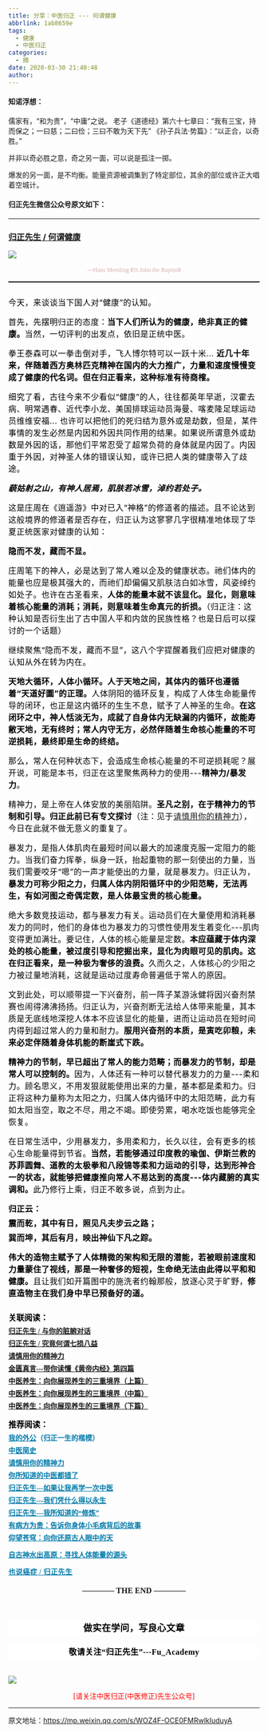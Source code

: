 ```yaml
---
title: 分享：中医归正 --- 何谓健康
abbrlink: 1ab8659e
tags:
  - 健康
  - 中医归正
categories:
  - 摘
date: 2020-03-30 21:40:48
author:
---
```


#### 知诺浮想：

儒家有，“和为贵”，“中庸”之说。
老子《道德经》第六十七章曰：“我有三宝，持而保之；一曰慈；二曰俭；三曰不敢为天下先”
《孙子兵法·势篇》：“以正合，以奇胜。”

并非以奇必胜之意，奇之另一面，可以说是孤注一掷。

爆发的另一面，是不均衡。能量资源被调集到了特定部位，其余的部位或许正大唱着空城计。

<!-- more -->
#### 归正先生微信公众号原文如下：
---

###  [归正先生 / 何谓健康](https://mp.weixin.qq.com/s/WOZ4F-OCE0FMRwlkIuduyA "跳转至原文")



<div class="rich_media_content ">
                    <section style="text-align: center;line-height: normal;"><img style="clear: both; display: block; margin:auto;" src="https://tvax2.sinaimg.cn/large/8bf740e1ly1ge2srzi5n8j20ku0kv4qp.jpg" data-type="jpeg" data-w="750" style=""  /></section><p style="margin-bottom: 15px;white-space: normal;text-align: center;line-height: normal;"><span style="color: rgb(215, 171, 169);font-family: 仿宋;font-size: 12px;text-align: center;background-color: rgb(255, 255, 255);"></span><span style="color: rgb(215, 171, 169);font-family: 仿宋;font-size: 12px;text-align: center;background-color: rgb(255, 255, 255);">---Hans Memling&nbsp;《St.John the Baptist》</span></p><hr style="white-space: normal;border-style: solid;border-right-width: 0px;border-bottom-width: 0px;border-left-width: 0px;border-color: rgba(0, 0, 0, 0.1);transform-origin: 0px 0px;transform: scale(1, 0.5);"  /><p style="margin-top: 25px;margin-bottom: 15px;white-space: normal;"><span style="background-color: rgb(255, 255, 255);color: rgb(0, 0, 0);font-family: -apple-system-font, BlinkMacSystemFont, &quot;Helvetica Neue&quot;, &quot;PingFang SC&quot;, &quot;Hiragino Sans GB&quot;, &quot;Microsoft YaHei UI&quot;, &quot;Microsoft YaHei&quot;, Arial, sans-serif;font-size: 16px;letter-spacing: 0.544px;text-indent: 32px;">今天，来谈谈当下国人对“健康”的认知。</span></p><section style="margin-bottom: 15px;white-space: normal;margin-top: 15px;"><span style="background-color: rgb(255, 255, 255);color: rgb(0, 0, 0);font-family: -apple-system-font, BlinkMacSystemFont, &quot;Helvetica Neue&quot;, &quot;PingFang SC&quot;, &quot;Hiragino Sans GB&quot;, &quot;Microsoft YaHei UI&quot;, &quot;Microsoft YaHei&quot;, Arial, sans-serif;font-size: 16px;letter-spacing: 0.544px;text-indent: 32px;">首先，先摆明归正的态度：</span><strong style="color: rgb(0, 0, 0);font-family: -apple-system-font, BlinkMacSystemFont, &quot;Helvetica Neue&quot;, &quot;PingFang SC&quot;, &quot;Hiragino Sans GB&quot;, &quot;Microsoft YaHei UI&quot;, &quot;Microsoft YaHei&quot;, Arial, sans-serif;font-size: 16px;letter-spacing: 0.544px;text-indent: 32px;">当下人们所认为的健康，绝非真正的健康。</strong><span style="color: rgb(0, 0, 0);font-family: -apple-system-font, BlinkMacSystemFont, &quot;Helvetica Neue&quot;, &quot;PingFang SC&quot;, &quot;Hiragino Sans GB&quot;, &quot;Microsoft YaHei UI&quot;, &quot;Microsoft YaHei&quot;, Arial, sans-serif;font-size: 16px;letter-spacing: 0.544px;text-indent: 32px;background-color: rgb(255, 255, 255);">当然，一切评判的出发点，依旧是正统中医。</span><span style="color: rgb(0, 0, 0);font-family: -apple-system-font, BlinkMacSystemFont, &quot;Helvetica Neue&quot;, &quot;PingFang SC&quot;, &quot;Hiragino Sans GB&quot;, &quot;Microsoft YaHei UI&quot;, &quot;Microsoft YaHei&quot;, Arial, sans-serif;font-size: 16px;letter-spacing: 0.544px;text-indent: 32px;background-color: rgb(255, 255, 255);">&nbsp;</span></section><section style="margin-bottom: 15px;white-space: normal;margin-top: 15px;"><span style="background-color: rgb(255, 255, 255);color: rgb(0, 0, 0);font-family: -apple-system-font, BlinkMacSystemFont, &quot;Helvetica Neue&quot;, &quot;PingFang SC&quot;, &quot;Hiragino Sans GB&quot;, &quot;Microsoft YaHei UI&quot;, &quot;Microsoft YaHei&quot;, Arial, sans-serif;font-size: 16px;letter-spacing: 0.544px;text-indent: 32px;">拳王泰森可以一拳击倒对手，飞人博尔特可以一跃十米... </span><strong><span style="background-color: rgb(255, 255, 255);color: rgb(0, 0, 0);font-family: -apple-system-font, BlinkMacSystemFont, &quot;Helvetica Neue&quot;, &quot;PingFang SC&quot;, &quot;Hiragino Sans GB&quot;, &quot;Microsoft YaHei UI&quot;, &quot;Microsoft YaHei&quot;, Arial, sans-serif;font-size: 16px;letter-spacing: 0.544px;text-indent: 32px;">近几十年来，伴随着西方奥林匹克精神在国内的大力推广，力量和速度慢慢变成了健康的代名词。</span><span style="background-color: rgb(255, 255, 255);color: rgb(0, 0, 0);font-family: -apple-system-font, BlinkMacSystemFont, &quot;Helvetica Neue&quot;, &quot;PingFang SC&quot;, &quot;Hiragino Sans GB&quot;, &quot;Microsoft YaHei UI&quot;, &quot;Microsoft YaHei&quot;, Arial, sans-serif;font-size: 16px;letter-spacing: 0.544px;text-indent: 32px;">但在归正看来，这种标准有待商榷。</span></strong><span style="background-color: rgb(255, 255, 255);color: rgb(0, 0, 0);font-family: -apple-system-font, BlinkMacSystemFont, &quot;Helvetica Neue&quot;, &quot;PingFang SC&quot;, &quot;Hiragino Sans GB&quot;, &quot;Microsoft YaHei UI&quot;, &quot;Microsoft YaHei&quot;, Arial, sans-serif;font-size: 16px;letter-spacing: 0.544px;text-indent: 32px;"></span></section><p style="margin-top: 15px;margin-bottom: 15px;"><span style="color: rgb(0, 0, 0);font-family: -apple-system-font, BlinkMacSystemFont, &quot;Helvetica Neue&quot;, &quot;PingFang SC&quot;, &quot;Hiragino Sans GB&quot;, &quot;Microsoft YaHei UI&quot;, &quot;Microsoft YaHei&quot;, Arial, sans-serif;font-size: 16px;letter-spacing: 0.544px;text-indent: 32px;background-color: rgb(255, 255, 255);">细究了看，古往今来不少看似“健康”的人，往往都英年早逝，汉霍去病、明常遇春、近代李小龙、美国排球运动员海曼、喀麦隆足球运动员维维安福... 也许可以把他们的死归结为意外或是劫数，但是，某件事情的发生必然是内因和外因共同作用的结果。如果说所谓意外或劫数是外因的话，那他们平常忍受了超常负荷的身体就是内因了。内因重于外因，对神圣人体的错误认知，或许已把人类的健康带入了歧途。</span></p><p style="margin-top: 15px;margin-bottom: 15px;"><span style="color: rgb(0, 0, 0);font-family: -apple-system-font, BlinkMacSystemFont, &quot;Helvetica Neue&quot;, &quot;PingFang SC&quot;, &quot;Hiragino Sans GB&quot;, &quot;Microsoft YaHei UI&quot;, &quot;Microsoft YaHei&quot;, Arial, sans-serif;font-size: 16px;letter-spacing: 0.544px;text-indent: 32px;background-color: rgb(255, 255, 255);"><em><strong>藐姑射</strong></em></span><em><strong><span style="color: rgb(0, 0, 0);font-family: -apple-system-font, BlinkMacSystemFont, &quot;Helvetica Neue&quot;, &quot;PingFang SC&quot;, &quot;Hiragino Sans GB&quot;, &quot;Microsoft YaHei UI&quot;, &quot;Microsoft YaHei&quot;, Arial, sans-serif;font-size: 16px;letter-spacing: 0.544px;text-indent: 32px;background-color: rgb(255, 255, 255);">之山，有神人居焉，肌肤若冰雪，淖约若处子。</span></strong></em></p><p style="margin-top: 15px;margin-bottom: 15px;"><span style="color: rgb(0, 0, 0);font-family: -apple-system-font, BlinkMacSystemFont, &quot;Helvetica Neue&quot;, &quot;PingFang SC&quot;, &quot;Hiragino Sans GB&quot;, &quot;Microsoft YaHei UI&quot;, &quot;Microsoft YaHei&quot;, Arial, sans-serif;font-size: 16px;letter-spacing: 0.544px;text-indent: 32px;background-color: rgb(255, 255, 255);">这是庄周在《逍遥游》中对已入“神格”的修道者的描述。且不论达到这般境界的修道者是否存在，归正认为这寥寥几字很精准地体现了华夏正统医家对健康的认知：</span></p><p style="margin-top: 15px;margin-bottom: 15px;"><strong><span style="color: rgb(0, 0, 0);font-family: -apple-system-font, BlinkMacSystemFont, &quot;Helvetica Neue&quot;, &quot;PingFang SC&quot;, &quot;Hiragino Sans GB&quot;, &quot;Microsoft YaHei UI&quot;, &quot;Microsoft YaHei&quot;, Arial, sans-serif;font-size: 16px;letter-spacing: 0.544px;text-indent: 32px;background-color: rgb(255, 255, 255);">隐而不发，藏而不显。</span></strong></p><p style="margin-top: 15px;margin-bottom: 15px;"><span style="color: rgb(0, 0, 0);font-family: -apple-system-font, BlinkMacSystemFont, &quot;Helvetica Neue&quot;, &quot;PingFang SC&quot;, &quot;Hiragino Sans GB&quot;, &quot;Microsoft YaHei UI&quot;, &quot;Microsoft YaHei&quot;, Arial, sans-serif;font-size: 16px;letter-spacing: 0.544px;text-indent: 32px;background-color: rgb(255, 255, 255);">庄周笔下的神人，必是达到了常人难以企及的健康状态。祂们体内的能量也应是极其强大的，而祂们却偏偏又肌肤洁白如冰雪，风姿绰约如处子。也许在古圣看来，<strong>人体的能量本就不该显化。显化，则意味着核心能量的消耗；消耗，则意味着生命真元的折损。</strong>（归正注：这种认知是否衍生出了古中国人平和内敛的民族性格？也是日后可以探讨的一个话题）</span></p><p style="margin-top: 15px;margin-bottom: 15px;"><span style="color: rgb(0, 0, 0);font-family: -apple-system-font, BlinkMacSystemFont, &quot;Helvetica Neue&quot;, &quot;PingFang SC&quot;, &quot;Hiragino Sans GB&quot;, &quot;Microsoft YaHei UI&quot;, &quot;Microsoft YaHei&quot;, Arial, sans-serif;font-size: 16px;letter-spacing: 0.544px;text-indent: 32px;background-color: rgb(255, 255, 255);">继续聚焦“隐而不发，藏而不显”，这八个字提醒着我们应把对健康的认知从外在转为内在。</span></p><p style="margin-top: 15px;margin-bottom: 15px;"><strong><span style="color: rgb(0, 0, 0);font-family: -apple-system-font, BlinkMacSystemFont, &quot;Helvetica Neue&quot;, &quot;PingFang SC&quot;, &quot;Hiragino Sans GB&quot;, &quot;Microsoft YaHei UI&quot;, &quot;Microsoft YaHei&quot;, Arial, sans-serif;font-size: 16px;letter-spacing: 0.544px;text-indent: 32px;background-color: rgb(255, 255, 255);">天地大循环，人体小循环。人于天地之间，其体内的循环也遵循着“天道好圜”的正理。</span></strong><span style="color: rgb(0, 0, 0);font-family: -apple-system-font, BlinkMacSystemFont, &quot;Helvetica Neue&quot;, &quot;PingFang SC&quot;, &quot;Hiragino Sans GB&quot;, &quot;Microsoft YaHei UI&quot;, &quot;Microsoft YaHei&quot;, Arial, sans-serif;font-size: 16px;letter-spacing: 0.544px;text-indent: 32px;background-color: rgb(255, 255, 255);">人体阴阳的循环反复，构成了人体生命能量传导的闭环，也正是这内循环的生生不息，赋予了人神圣的生命。<strong>在这闭环之中，神人恬淡无为，成就了自身体内无缺漏的内循环，故能寿敝天地，无有终时；常人内守无方，必然伴随着生命核心能量的不可逆损耗，最终即是生命的终结。</strong></span></p><p style="margin-top: 15px;margin-bottom: 15px;"><span style="color: rgb(0, 0, 0);font-family: -apple-system-font, BlinkMacSystemFont, &quot;Helvetica Neue&quot;, &quot;PingFang SC&quot;, &quot;Hiragino Sans GB&quot;, &quot;Microsoft YaHei UI&quot;, &quot;Microsoft YaHei&quot;, Arial, sans-serif;font-size: 16px;letter-spacing: 0.544px;text-indent: 32px;background-color: rgb(255, 255, 255);">那么，常人在何种状态下，会造成生命核心能量的不可逆损耗呢？展开说，可能是本书，归正在这里聚焦两种力的使用---<strong>精神力/暴发力</strong>。</span></p><p style="margin-top: 15px;margin-bottom: 15px;"><span style="color: rgb(0, 0, 0);font-family: -apple-system-font, BlinkMacSystemFont, &quot;Helvetica Neue&quot;, &quot;PingFang SC&quot;, &quot;Hiragino Sans GB&quot;, &quot;Microsoft YaHei UI&quot;, &quot;Microsoft YaHei&quot;, Arial, sans-serif;font-size: 16px;letter-spacing: 0.544px;text-indent: 32px;background-color: rgb(255, 255, 255);">精神力，是上帝在人体安放的美丽陷阱。<strong>圣凡之别，在于精神力的节制和引导。归正此前已有专文探讨</strong>（注：见于</span><span style="color: rgb(0, 0, 0);font-family: -apple-system-font, BlinkMacSystemFont, &quot;Helvetica Neue&quot;, &quot;PingFang SC&quot;, &quot;Hiragino Sans GB&quot;, &quot;Microsoft YaHei UI&quot;, &quot;Microsoft YaHei&quot;, Arial, sans-serif;font-size: 16px;letter-spacing: 0.544px;text-indent: 32px;background-color: rgb(255, 255, 255);text-decoration: underline;"><a target="_blank" href="http://mp.weixin.qq.com/s?__biz=MzI5NzQzMzY5NQ==&amp;mid=2247484012&amp;idx=1&amp;sn=7cb2b912d3850de25b5c5f46c9399bf9&amp;chksm=ecb46d5cdbc3e44ab3fdf567fc8adb4169158ac24916333d995d2b7fca7650d470b53380a702&amp;scene=21#wechat_redirect" data-itemshowtype="0" tab="innerlink" data-linktype="2">请慎用你的精神力</a></span><span style="color: rgb(0, 0, 0);font-family: -apple-system-font, BlinkMacSystemFont, &quot;Helvetica Neue&quot;, &quot;PingFang SC&quot;, &quot;Hiragino Sans GB&quot;, &quot;Microsoft YaHei UI&quot;, &quot;Microsoft YaHei&quot;, Arial, sans-serif;font-size: 16px;letter-spacing: 0.544px;text-indent: 32px;background-color: rgb(255, 255, 255);">），今日在此就不做无意义的重复了。</span></p><p style="margin-top: 15px;margin-bottom: 15px;"><span style="color: rgb(0, 0, 0);font-family: -apple-system-font, BlinkMacSystemFont, &quot;Helvetica Neue&quot;, &quot;PingFang SC&quot;, &quot;Hiragino Sans GB&quot;, &quot;Microsoft YaHei UI&quot;, &quot;Microsoft YaHei&quot;, Arial, sans-serif;font-size: 16px;letter-spacing: 0.544px;text-indent: 32px;background-color: rgb(255, 255, 255);">暴发力，是指人体肌肉在最短时间以最大的加速度克服一定阻力的能力。当我们奋力挥拳，纵身一跃，抬起重物的那一刻使出的力量，当我们需要咬牙“嗯”的一声才能使出的力量，就是暴发力。归正认为，<strong>暴发力可称少阳之力，归属人体内阴阳循环中的少阳范畴，无法再生，有如河图之奇偶定数，是人体最宝贵的核心能量。</strong></span></p><p style="margin-top: 15px;margin-bottom: 15px;"><span style="color: rgb(0, 0, 0);font-family: -apple-system-font, BlinkMacSystemFont, &quot;Helvetica Neue&quot;, &quot;PingFang SC&quot;, &quot;Hiragino Sans GB&quot;, &quot;Microsoft YaHei UI&quot;, &quot;Microsoft YaHei&quot;, Arial, sans-serif;font-size: 16px;letter-spacing: 0.544px;text-indent: 32px;background-color: rgb(255, 255, 255);">绝大多数竞技运动，都与暴发力有关。运动员们在大量使用和消耗暴发力的同时，他们的身体也为暴发力的习惯性使用发生着变化---肌肉变得更加满壮。要记住，人体的核心能量是定数。<strong>本应蕴藏于体内深处的核心能量，被过度引导和挖掘出来，显化为肉眼可见的肌肉。这在归正看来，是一种极为奢侈的浪费。</strong>久而久之，人体核心的少阳之力被过量地消耗，这就是运动过度寿命普遍低于常人的原因。</span></p><p style="margin-top: 15px;margin-bottom: 15px;"><span style="color: rgb(0, 0, 0);font-family: -apple-system-font, BlinkMacSystemFont, &quot;Helvetica Neue&quot;, &quot;PingFang SC&quot;, &quot;Hiragino Sans GB&quot;, &quot;Microsoft YaHei UI&quot;, &quot;Microsoft YaHei&quot;, Arial, sans-serif;font-size: 16px;letter-spacing: 0.544px;text-indent: 32px;background-color: rgb(255, 255, 255);">文到此处，可以顺带提一下兴奋剂，前一阵子某游泳健将因兴奋剂禁赛也闹得沸沸扬扬。归正认为，兴奋剂断无法给人体带来能量，其本质是无底线地深挖人体本不应该显化的能量，进而让运动员在短时间内得到超过常人的力量和耐力。<strong>服用兴奋剂的本质，是寅吃卯粮，未来必定伴随着身体机能的断崖式下跌。</strong></span></p><p style="margin-top: 15px;margin-bottom: 15px;"><strong><span style="color: rgb(0, 0, 0);font-family: -apple-system-font, BlinkMacSystemFont, &quot;Helvetica Neue&quot;, &quot;PingFang SC&quot;, &quot;Hiragino Sans GB&quot;, &quot;Microsoft YaHei UI&quot;, &quot;Microsoft YaHei&quot;, Arial, sans-serif;font-size: 16px;letter-spacing: 0.544px;text-indent: 32px;background-color: rgb(255, 255, 255);">精神力的节制，早已超出了常人的能力范畴；而暴发力的节制，却是常人可以控制的。</span></strong><span style="color: rgb(0, 0, 0);font-family: -apple-system-font, BlinkMacSystemFont, &quot;Helvetica Neue&quot;, &quot;PingFang SC&quot;, &quot;Hiragino Sans GB&quot;, &quot;Microsoft YaHei UI&quot;, &quot;Microsoft YaHei&quot;, Arial, sans-serif;font-size: 16px;letter-spacing: 0.544px;text-indent: 32px;background-color: rgb(255, 255, 255);">因为，人体还有一种可以替代暴发力的力量---柔和力。顾名思义，不用发狠就能使用出来的力量，基本都是柔和力。归正将这种力量称为太阳之力，归属人体内循环中的太阳范畴，此力有如太阳当空，取之不尽，用之不竭。即使劳累，喝水吃饭也能够完全恢复。</span></p><section style="margin-top: 15px;margin-bottom: 15px;"><span style="color: rgb(0, 0, 0);font-family: -apple-system-font, BlinkMacSystemFont, &quot;Helvetica Neue&quot;, &quot;PingFang SC&quot;, &quot;Hiragino Sans GB&quot;, &quot;Microsoft YaHei UI&quot;, &quot;Microsoft YaHei&quot;, Arial, sans-serif;font-size: 16px;letter-spacing: 0.544px;text-indent: 32px;background-color: rgb(255, 255, 255);">在日常生活中，少用暴发力，多用柔和力，长久以往，会有更多的核心生命能量得到节省。<strong>当然，若能够通过印度教的瑜伽、伊斯兰教的苏菲圆舞、道教的太极拳和八段锦等柔和力运动的引导，达到形神合一的状态，就能够把健康推向常人不易达到的高度---体内藏腑的真实调和。</strong>此乃修行上乘，归正不敢多说，点到为止。</span></section><p style="margin-top: 15px;margin-bottom: 5px;"><strong><span style="color: rgb(0, 0, 0);font-family: -apple-system-font, BlinkMacSystemFont, &quot;Helvetica Neue&quot;, &quot;PingFang SC&quot;, &quot;Hiragino Sans GB&quot;, &quot;Microsoft YaHei UI&quot;, &quot;Microsoft YaHei&quot;, Arial, sans-serif;font-size: 16px;letter-spacing: 0.544px;text-indent: 32px;background-color: rgb(255, 255, 255);">归正云：</span></strong></p><p style="margin-top: 5px;margin-bottom: 5px;"><strong><span style="color: rgb(0, 0, 0);font-family: -apple-system-font, BlinkMacSystemFont, &quot;Helvetica Neue&quot;, &quot;PingFang SC&quot;, &quot;Hiragino Sans GB&quot;, &quot;Microsoft YaHei UI&quot;, &quot;Microsoft YaHei&quot;, Arial, sans-serif;font-size: 16px;letter-spacing: 0.544px;text-indent: 32px;background-color: rgb(255, 255, 255);">震而乾，其中有日，照见凡夫步云之路；</span></strong></p><section style="margin-top: 5px;margin-bottom: 15px;"><strong><span style="color: rgb(0, 0, 0);font-family: -apple-system-font, BlinkMacSystemFont, &quot;Helvetica Neue&quot;, &quot;PingFang SC&quot;, &quot;Hiragino Sans GB&quot;, &quot;Microsoft YaHei UI&quot;, &quot;Microsoft YaHei&quot;, Arial, sans-serif;font-size: 16px;letter-spacing: 0.544px;text-indent: 32px;background-color: rgb(255, 255, 255);">巽而坤，其后有月，映出神仙下凡之踪。</span></strong></section><p style="margin-top: 5px;margin-bottom: 25px;"><strong><span style="color: rgb(0, 0, 0);font-family: -apple-system-font, BlinkMacSystemFont, &quot;Helvetica Neue&quot;, &quot;PingFang SC&quot;, &quot;Hiragino Sans GB&quot;, &quot;Microsoft YaHei UI&quot;, &quot;Microsoft YaHei&quot;, Arial, sans-serif;font-size: 16px;letter-spacing: 0.544px;text-indent: 32px;background-color: rgb(255, 255, 255);">伟大的造物主赋予了人体精微的架构和无限的潜能，若被眼前速度和力量蒙住了视线，那是一种奢侈的短视，生命绝无法由此得以平和和健康。</span></strong><span style="color: rgb(0, 0, 0);font-family: -apple-system-font, BlinkMacSystemFont, &quot;Helvetica Neue&quot;, &quot;PingFang SC&quot;, &quot;Hiragino Sans GB&quot;, &quot;Microsoft YaHei UI&quot;, &quot;Microsoft YaHei&quot;, Arial, sans-serif;font-size: 16px;letter-spacing: 0.544px;text-indent: 32px;background-color: rgb(255, 255, 255);">且让我们如开篇图中的施洗者约翰那般，放逐心灵于旷野，</span><strong><span style="background-color: rgb(255, 255, 255);color: rgb(0, 0, 0);font-family: -apple-system-font, BlinkMacSystemFont, &quot;Helvetica Neue&quot;, &quot;PingFang SC&quot;, &quot;Hiragino Sans GB&quot;, &quot;Microsoft YaHei UI&quot;, &quot;Microsoft YaHei&quot;, Arial, sans-serif;font-size: 16px;letter-spacing: 0.544px;text-indent: 32px;">修直造物主在我们身中早已预备好的道。</span></strong><span style="background-color: rgb(255, 255, 255);color: rgb(0, 0, 0);font-family: -apple-system-font, BlinkMacSystemFont, &quot;Helvetica Neue&quot;, &quot;PingFang SC&quot;, &quot;Hiragino Sans GB&quot;, &quot;Microsoft YaHei UI&quot;, &quot;Microsoft YaHei&quot;, Arial, sans-serif;font-size: 16px;letter-spacing: 0.544px;text-indent: 32px;"></span></p><section style="margin-top: 10px;margin-bottom: 5px;white-space: normal;"><strong><span style="color: rgb(0, 0, 0);font-family: 仿宋;font-size: 16px;">关联阅读：</span></strong></section><section style="margin-top: 5px;margin-bottom: 5px;white-space: normal;line-height: normal;"><a target="_blank" href="http://mp.weixin.qq.com/s?__biz=MzI5NzQzMzY5NQ==&amp;mid=2247484215&amp;idx=1&amp;sn=15583a939ad9e1d2a499b0367de97efa&amp;chksm=ecb46c07dbc3e5112fc1f779e9c1e607ee11109d672628fc31eda0c751a3c86e27233b22701d&amp;scene=21#wechat_redirect" data-itemshowtype="0" tab="innerlink" style="text-decoration: underline;" data-linktype="2"><strong><span style="font-family: 仿宋;font-size: 14px;text-align: center;">归正先生 / 与你的脏腑对话</span></strong></a></section><section style="margin-top: 5px;margin-bottom: 5px;white-space: normal;line-height: normal;"><a target="_blank" href="http://mp.weixin.qq.com/s?__biz=MzI5NzQzMzY5NQ==&amp;mid=2247484210&amp;idx=1&amp;sn=9e27213ca1eb31847ae7d2c28d2dee73&amp;chksm=ecb46c02dbc3e514d59e9b74840d8d805813fc5dbfdba8f00e0ff130ceb4021446cc067adf50&amp;scene=21#wechat_redirect" data-itemshowtype="0" tab="innerlink" style="text-decoration: underline;" data-linktype="2"><strong><span style="font-family: 仿宋;font-size: 14px;text-align: center;">归正先生 / 究竟何谓七损八益</span></strong></a></section><section style="margin-top: 5px;margin-bottom: 5px;white-space: normal;line-height: normal;"><a target="_blank" href="http://mp.weixin.qq.com/s?__biz=MzI5NzQzMzY5NQ==&amp;mid=2247484012&amp;idx=1&amp;sn=7cb2b912d3850de25b5c5f46c9399bf9&amp;chksm=ecb46d5cdbc3e44ab3fdf567fc8adb4169158ac24916333d995d2b7fca7650d470b53380a702&amp;scene=21#wechat_redirect" data-itemshowtype="0" tab="innerlink" style="text-decoration: underline;" data-linktype="2"><strong><span style="font-family: 仿宋;font-size: 14px;text-align: center;">请慎用你的精神力</span></strong></a></section><section style="margin-top: 5px;margin-bottom: 5px;white-space: normal;line-height: normal;"><strong style="text-decoration: underline;"><span style="font-family: 仿宋;font-size: 14px;text-align: center;"><a target="_blank" href="http://mp.weixin.qq.com/s?__biz=MzI5NzQzMzY5NQ==&amp;mid=2247484076&amp;idx=1&amp;sn=cd2b46bc48a4075026a01d38815a63db&amp;chksm=ecb46d9cdbc3e48af3bfcc8a5b4d186fd4ccc542734a32eacea1646a8035a83a238492a57616&amp;scene=21#wechat_redirect" data-itemshowtype="0" tab="innerlink" style="text-decoration: underline;" data-linktype="2">金匮真言---带你读懂《黄帝内经》第四篇</a></span></strong></section><section style="margin-top: 5px;margin-bottom: 5px;white-space: normal;line-height: normal;"><a target="_blank" href="http://mp.weixin.qq.com/s?__biz=MzI5NzQzMzY5NQ==&amp;mid=2247484123&amp;idx=1&amp;sn=a338020668e71e03bc3aa12be292db18&amp;chksm=ecb46debdbc3e4fdb775697f54e95816bf3a981e8de06c10ddf38f756e2520d838f79d45f144&amp;scene=21#wechat_redirect" data-itemshowtype="0" tab="innerlink" style="text-decoration: underline;" data-linktype="2"></a></section><section style="margin-top: 5px;margin-bottom: 5px;white-space: normal;line-height: normal;"><a target="_blank" href="http://mp.weixin.qq.com/s?__biz=MzI5NzQzMzY5NQ==&amp;mid=2247484017&amp;idx=1&amp;sn=d0f084e2e82ea3822e285f5e8b7007d4&amp;chksm=ecb46d41dbc3e457f75beffdbbbbfc29cbe402abe598f8dca515e4937e91a7229cc1a033c706&amp;scene=21#wechat_redirect" data-itemshowtype="0" tab="innerlink" style="text-decoration: underline;" data-linktype="2"><strong><span style="font-family: 仿宋;font-size: 14px;text-align: center;">中医养生：向你展现养生的三重境界（上篇）</span></strong></a></section><section style="margin-top: 5px;margin-bottom: 5px;white-space: normal;line-height: normal;"><a target="_blank" href="http://mp.weixin.qq.com/s?__biz=MzI5NzQzMzY5NQ==&amp;mid=2247484018&amp;idx=1&amp;sn=4e2861aaf71440a4affcb0146c970bfb&amp;chksm=ecb46d42dbc3e454b14d9f1188211230c849f53456a06b095f8a01d9f91524a13e40d53ea519&amp;scene=21#wechat_redirect" data-itemshowtype="0" tab="innerlink" style="text-decoration: underline;" data-linktype="2"><strong><span style="font-family: 仿宋;font-size: 14px;text-align: center;">中医养生：向你展现养生的三重境界（中篇）</span></strong></a></section><p style="margin-top: 5px;white-space: normal;line-height: normal;margin-bottom: 10px;"><strong style="text-decoration: underline;"><span style="font-family: 仿宋;font-size: 14px;text-align: center;"><a target="_blank" href="http://mp.weixin.qq.com/s?__biz=MzI5NzQzMzY5NQ==&amp;mid=2247484019&amp;idx=1&amp;sn=28340c71ce9b8ac44c11d6d2e7e21ea2&amp;chksm=ecb46d43dbc3e455a9f542c7ecd7bcafb0136638e99fc9bfc63f1f1dfe30832e8fbe2d91c40e&amp;scene=21#wechat_redirect" data-itemshowtype="0" tab="innerlink" style="text-decoration: underline;" data-linktype="2">中医养生：向你展现养生的三重境界（下篇）</a></span></strong></p><section style="margin-bottom: 5px;white-space: normal;margin-top: 15px;"><strong><span style="color: rgb(0, 0, 0);font-family: 仿宋;font-size: 16px;">推荐阅读：</span></strong></section><p style="margin-top: 5px;margin-bottom: 5px;white-space: normal;line-height: normal;"><strong><span style="text-decoration: underline;color: rgb(0, 122, 170);font-family: 仿宋;font-size: 14px;text-align: center;"><a href="http://mp.weixin.qq.com/s?__biz=MzI5NzQzMzY5NQ==&amp;mid=2247483946&amp;idx=1&amp;sn=ea0bcd7f5add86208cff4173eadf6556&amp;chksm=ecb46d1adbc3e40cd0deb6d82999f4e138aeccfbcc696966f0eab5f4732075037fa7eb6caa07&amp;scene=21#wechat_redirect" target="_blank" data-linktype="2" style="color: rgb(0, 122, 170);">我的外公</a></span><span style="color: rgb(0, 122, 170);font-family: 仿宋;font-size: 14px;text-align: center;">（归正一生的楷模）</span></strong></p><p style="margin-top: 5px;margin-bottom: 5px;white-space: normal;line-height: normal;"><a target="_blank" href="http://mp.weixin.qq.com/s?__biz=MzI5NzQzMzY5NQ==&amp;mid=2247484224&amp;idx=1&amp;sn=000e808f30509ab836574f26196e5a51&amp;chksm=ecb46c70dbc3e5662d3556e2cc6fc0605c2ef403783ba571bebc7124902547c5f2eb727110b0&amp;scene=21#wechat_redirect" data-itemshowtype="0" tab="innerlink" data-linktype="2"><strong><span style="text-decoration: underline;color: rgb(0, 122, 170);font-family: 仿宋;font-size: 14px;text-align: center;">中医简史</span></strong></a><br  /></p><p style="margin-top: 5px;margin-bottom: 5px;white-space: normal;line-height: normal;"><a href="http://mp.weixin.qq.com/s?__biz=MzI5NzQzMzY5NQ==&amp;mid=2247484012&amp;idx=1&amp;sn=7cb2b912d3850de25b5c5f46c9399bf9&amp;chksm=ecb46d5cdbc3e44ab3fdf567fc8adb4169158ac24916333d995d2b7fca7650d470b53380a702&amp;scene=21#wechat_redirect" target="_blank" data-linktype="2" style="color: rgb(0, 122, 170);text-decoration: underline;font-family: 仿宋;font-size: 14px;"><strong><span style="text-align: center;">请慎用你的精神力</span></strong></a></p><p style="margin-top: 5px;margin-bottom: 5px;white-space: normal;line-height: normal;"><a href="http://mp.weixin.qq.com/s?__biz=MzI5NzQzMzY5NQ==&amp;mid=2247484107&amp;idx=1&amp;sn=9376c455f88cc445f0686c49d45681e5&amp;chksm=ecb46dfbdbc3e4edacc5b562a6ff088f95105aa6a4ed765f102502503f0311be1d43bbe73854&amp;scene=21#wechat_redirect" target="_blank" data-linktype="2" style="color: rgb(0, 122, 170);text-decoration: underline;"><strong><span style="font-family: 仿宋;font-size: 14px;text-align: center;">你所知道的中医都错了</span></strong></a><br  /></p><p style="margin-top: 5px;margin-bottom: 5px;white-space: normal;line-height: normal;"><a href="http://mp.weixin.qq.com/s?__biz=MzI5NzQzMzY5NQ==&amp;mid=2247484087&amp;idx=1&amp;sn=b76fe020a7a744a3f3c7850ad15671e6&amp;chksm=ecb46d87dbc3e491b5c1b56acfa70882bbf3af3c355f8e999c60476e7028238e2441eed1d4da&amp;scene=21#wechat_redirect" target="_blank" data-linktype="2" style="color: rgb(0, 122, 170);text-decoration: underline;"><strong><span style="font-family: 仿宋;font-size: 14px;text-align: center;">归正先生---如果让我再学一次中医</span></strong></a><br  /></p><p style="margin-top: 5px;margin-bottom: 5px;white-space: normal;line-height: normal;"><strong><span style="text-decoration: underline;color: rgb(0, 122, 170);font-family: 仿宋;font-size: 14px;text-align: center;"><a href="http://mp.weixin.qq.com/s?__biz=MzI5NzQzMzY5NQ==&amp;mid=2247484123&amp;idx=1&amp;sn=a338020668e71e03bc3aa12be292db18&amp;chksm=ecb46debdbc3e4fdb775697f54e95816bf3a981e8de06c10ddf38f756e2520d838f79d45f144&amp;scene=21#wechat_redirect" target="_blank" data-linktype="2" style="color: rgb(0, 122, 170);">归正先生---我们凭什么得以永生</a></span></strong></p><p style="margin-top: 5px;margin-bottom: 5px;white-space: normal;line-height: normal;"><strong><span style="text-decoration: underline;color: rgb(0, 122, 170);font-family: 仿宋;font-size: 14px;text-align: center;"><a href="http://mp.weixin.qq.com/s?__biz=MzI5NzQzMzY5NQ==&amp;mid=2247484065&amp;idx=1&amp;sn=6529850aef8f94867b432e60c5deadc4&amp;chksm=ecb46d91dbc3e487bef9ba1a3d92845566ac1edcd720100255cf4c05026c333e49e089705e17&amp;scene=21#wechat_redirect" target="_blank" data-linktype="2" style="color: rgb(0, 122, 170);">归正先生---我所知道的“修炼”</a></span></strong></p><p style="margin-top: 5px;margin-bottom: 5px;white-space: normal;line-height: normal;"><strong><span style="text-decoration: underline;font-family: 仿宋;font-size: 14px;color: rgb(0, 122, 170);text-align: center;"><a href="http://mp.weixin.qq.com/s?__biz=MzI5NzQzMzY5NQ==&amp;mid=2247484089&amp;idx=1&amp;sn=d49c8b96732f8c6b9e0d703ad6ee7695&amp;chksm=ecb46d89dbc3e49f2b4c29c40ead678d8132b4e7fdac14faff72c31b9e61f2a864d5d2ca663d&amp;scene=21#wechat_redirect" target="_blank" data-linktype="2" style="color: rgb(0, 122, 170);">有病方为贵：告诉你身体小毛病背后的故事</a></span></strong></p><p style="margin-top: 5px;margin-bottom: 5px;white-space: normal;line-height: normal;"><a href="http://mp.weixin.qq.com/s?__biz=MzI5NzQzMzY5NQ==&amp;mid=2247483964&amp;idx=1&amp;sn=f3981bc0edee904bfcf1f8318ba17db9&amp;chksm=ecb46d0cdbc3e41a1b9690db7c84e9150a12dd3fba6ddcb109fc3dec54f2a88f6f540db9b44b&amp;scene=21#wechat_redirect" target="_blank" data-linktype="2" style="color: rgb(0, 122, 170);text-decoration: underline;font-family: 仿宋;font-size: 14px;"><strong><span style="text-align: center;">仰望苍穹：向你还原古人眼中的天</span></strong></a></p><p style="white-space: normal;"><strong><span style="text-decoration: underline;font-family: 仿宋;font-size: 14px;color: rgb(0, 122, 170);text-align: center;"><a href="http://mp.weixin.qq.com/s?__biz=MzI5NzQzMzY5NQ==&amp;mid=2247483837&amp;idx=1&amp;sn=ee187f53d00e93d4df6fcf2d4cecd2a9&amp;chksm=ecb46e8ddbc3e79b68c067618a189e628651cf85a23b947cdb7e4aa3a1edd3b4f100d4566b97&amp;scene=21#wechat_redirect" target="_blank" data-linktype="2" style="color: rgb(0, 122, 170);">自古神水出高原：寻找人体能量的源头</a></span></strong><br  /></p><p style="margin-top: 5px;margin-bottom: 5px;white-space: normal;line-height: normal;"><strong style="color: rgb(0, 122, 170);text-decoration: underline;font-family: 仿宋;letter-spacing: 0.5px;font-size: 14px;background-color: rgb(255, 255, 255);"><a href="http://mp.weixin.qq.com/s?__biz=MzI5NzQzMzY5NQ==&amp;mid=2247484160&amp;idx=1&amp;sn=0e87693db4b2b76954137fb20b0bc7df&amp;chksm=ecb46c30dbc3e52630634fc9b13cc9ca29deba458be5a195a4c91a3a161f160508b928bdf330&amp;scene=21#wechat_redirect" target="_blank" data-linktype="2" style="color: rgb(0, 122, 170);">也说癌症 / 归正先生</a></strong></p><section style="margin-top: 20px;margin-bottom: 15px;white-space: normal;text-align: center;"><span style="font-family: 仿宋;font-size: 16px;"><strong style="text-align: justify;">———— THE&nbsp;END ————</strong></span></section><p style="margin-top: 15px;margin-bottom: 15px;white-space: normal;text-align: center;"><br  /></p><section style="margin-top: 20px;margin-bottom: 5px;white-space: normal;font-size: 16px;max-width: 100%;min-height: 1em;color: rgb(62, 62, 62);text-align: center;line-height: 1.75em;background-color: rgb(255, 255, 255);box-sizing: border-box !important;overflow-wrap: break-word !important;"><strong><span style="font-size: 18px;color: rgb(0, 0, 0);max-width: 100%;font-family: 仿宋;letter-spacing: 0.5px;box-sizing: border-box !important;overflow-wrap: break-word !important;">做实在学问，写良心文章</span></strong></section><section style="margin-top: 20px;margin-bottom: 15px;white-space: normal;font-size: 16px;max-width: 100%;min-height: 1em;color: rgb(62, 62, 62);background-color: rgb(255, 255, 255);line-height: 1.75em;text-align: center;box-sizing: border-box !important;overflow-wrap: break-word !important;"><strong><span style="color: rgb(0, 0, 0);max-width: 100%;font-family: 仿宋;letter-spacing: 0.5px;box-sizing: border-box !important;overflow-wrap: break-word !important;">敬请关注“归正先生”---Fu_Academy</span></strong></section><hr style="white-space: normal;font-size: 16px;max-width: 100%;color: rgb(62, 62, 62);background-color: rgb(255, 255, 255);box-sizing: border-box !important;overflow-wrap: break-word !important;"  />
					<img style="clear: both; display: block; margin:auto;" src="http://wx1.sinaimg.cn/mw690/8bf740e1gy1fgqt1hfuomj20hs0bzmyp.jpg" /><p style="text-align: center; color: red">[请关注中医归正(中医修正)先生公众号]</p><hr />
                </div>



原文地址：https://mp.weixin.qq.com/s/WOZ4F-OCE0FMRwlkIuduyA


